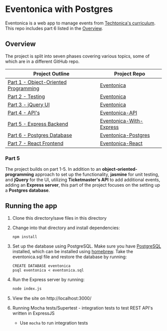 # Eventonica with Postgres

Eventonica is a web app to manage events from [Techtonica's curriculum](https://github.com/Techtonica/curriculum/tree/master/projects/eventonica). This repo includes part 6 listed in the [Overview](#overview).



## Overview

The project is split into seven phases covering various topics, some of which are in a different GitHub repo.

| Project Outline                                              | Project Repo                                                 |
| ------------------------------------------------------------ | ------------------------------------------------------------ |
| [Part 1 - Object-Oriented Programming](https://github.com/Techtonica/curriculum/blob/master/projects/eventonica/eventonica-part1-objects.md) | [Eventonica](https://github.com/lisaau/Eventonica)           |
| [Part 2 - Testing](https://github.com/Techtonica/curriculum/blob/master/projects/eventonica/eventonica-part2-testing.md) | [Eventonica](https://github.com/lisaau/Eventonica)           |
| [Part 3 - jQuery UI](https://github.com/Techtonica/curriculum/blob/master/projects/eventonica/eventonica-part3-jquery-ui.md) | [Eventonica](https://github.com/lisaau/Eventonica)           |
| [Part 4 - API's](https://github.com/Techtonica/curriculum/blob/master/projects/eventonica/eventonica-part4-apis.md) | [Eventonica-API](https://github.com/lisaau/Eventonica-API)   |
| [Part 5 - Express Backend](https://github.com/Techtonica/curriculum/blob/master/projects/eventonica/eventonica-part5-express-backend.md) | [Eventonica-With-Express](https://github.com/lisaau/Eventonica-Express) |
| [Part 6 - Postgres Database](https://github.com/Techtonica/curriculum/blob/master/projects/eventonica/eventonica-part6-postgres.md) | [Eventonica-Postgres](https://github.com/lisaau/Eventonica-Postgres) |
| [Part 7 - React Frontend](https://github.com/Techtonica/curriculum/blob/master/projects/eventonica/eventonica-part7-react.md) | [Eventonica-React](https://github.com/lisaau/Eventonica-React) |



### Part 5

The project builds on part 1-5. In addition to an **object-oriented-programming** approach to set up the functionality, **jasmine** for unit testing, and **jQuery** for the UI, utilizing **Ticketmaster's API** to add additional events, adding an **Express server**, this part of the project focuses on the setting up a **Postgres database**.



## Running the app

1. Clone this directory/save files in this directory

2. Change into that directory and install dependencies:

   ```
   npm install
   ```

3. Set up the database using PostgreSQL. Make sure you have [PostgreSQL](https://wiki.postgresql.org/wiki/Homebrew) installed, which can be installed using [homebrew](https://brew.sh/). Take the eventonica.sql file and restore the database by running:

   ```
   CREATE DATABASE eventonica
   psql eventonica < eventonica.sql 
   ```

4. Run the Express server by running:

   ```bash
   node index.js
   ```

5. View the site on http://localhost:3000/

6. Running Mocha tests/Supertest - integration tests to test REST API's written in ExpressJS

   - Use `mocha` to run integration tests

   